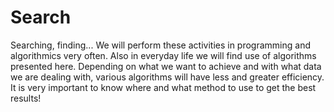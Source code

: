 # Search

Searching, finding... We will perform these activities in programming and algorithmics very often. Also in everyday life we will find use of algorithms presented here. Depending on what we want to achieve and with what data we are dealing with, various algorithms will have less and greater efficiency. It is very important to know where and what method to use to get the best results!
